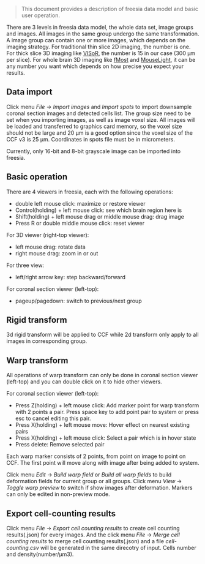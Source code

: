 > This document provides a description of freesia data model and basic user operation.

There are 3 levels in freesia data model, the whole data set, image groups and images. All images in the same group undergo the same transformation. A image group can contain one or more images, which depends on the imaging strategy. For traditional thin slice 2D imaging, the number is one. For thick slice 3D imaging like [VISoR](https://doi.org/10.1093/nsr/nwz053), the number is 15 in our case (300 μm per slice). For whole brain 3D imaging like [fMost](https://www.nature.com/articles/ncomms12142) and [MouseLight](https://www.janelia.org/project-team/mouselight), it can be any number you want which depends on how precise you expect your results.

## Data import

Click menu *File ->* *Import images* and *Import spots* to import downsample coronal section images and detected cells list. The group size need to be set when you importing images, as well as image voxel size. All images will be loaded and transferred to graphics card memory, so the voxel size should not be large and 20 μm is a good option since the voxel size of the CCF v3 is 25 μm. Coordinates in spots file must be in micrometers.

Currently, only 16-bit and 8-bit grayscale image can be imported into freesia.

## Basic operation

There are 4 viewers in freesia, each with the following operations:
* double left mouse click: maximize or restore viewer
* Control(holding) + left mouse click: see which brain region here is
* Shift(holding) + left mouse drag or middle mouse drag: drag image
* Press R or double middle mouse click: reset viewer

For 3D viewer (right-top viewer):
* left mouse drag: rotate data
* right mouse drag: zoom in or out

For three view:
* left/right arrow key: step backward/forward

For coronal section viewer (left-top):
* pageup/pagedown: switch to previous/next group

## Rigid transform

3d rigid transform will be applied to CCF while 2d transform only apply to all images in corresponding group. 

## Warp transform

All operations of warp transform can only be done in coronal section viewer (left-top) and you can double click on it to hide other viewers. 

For coronal section viewer (left-top):
* Press Z(holding) + left mouse click: Add marker point for warp transform with 2 points a pair. Press space key to add point pair to system or press esc to cancel editing this pair. 
* Press X(holding) + left mouse move: Hover effect on nearest existing pairs
* Press X(holding) + left mouse click: Select a pair which is in hover state
* Press delete: Remove selected pair

Each warp marker consists of 2 points, from point on image to point on CCF. The first point will move along with image after being added to system.

Click menu *Edit* -> *Build warp field* or *Build all warp fields* to build deformation fields for current group or all groups. Click menu *View* -> *Toggle warp preview* to switch if show images after deformation. Markers can only be edited in non-preview mode.

## Export cell-counting results

Click menu *File* -> *Export cell counting results* to create cell counting results(.json) for every images. And the click menu *File* -> *Merge cell counting results* to merge cell counting results(.json) and a file *cell-counting.csv* will be generated in the same direcotry of input. Cells number and density(number/μm3).
